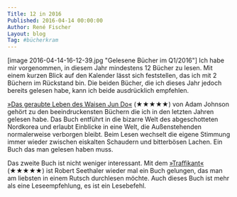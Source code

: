 ```yaml
---
Title: 12 in 2016
Published: 2016-04-14 00:00:00
Author: René Fischer
Layout: blog
Tag: #bücherkram
---
```

[image 2016-04-14-16-12-39.jpg "Gelesene Bücher im Q1/2016"]
Ich habe mir vorgenommen, in diesem Jahr mindestens 12 Bücher zu lesen. Mit einem kurzen Blick auf den Kalender lässt sich feststellen, das ich mit 2 Büchern im Rückstand bin. Die beiden Bücher, die ich dieses Jahr jedoch bereits gelesen habe, kann ich beide ausdrücklich empfehlen.

[»Das geraubte Leben des Waisen Jun Do«](http://www.buch.de/shop/home/verknuepfung/das_geraubte_leben_des_waisen_jun_do/adam_johnson/EAN9783518465226/ID37473612.html) (★★★★★) von Adam Johnson gehört zu den beeindruckensten Büchern die ich in den letzten Jahren gelesen habe. Das Buch entführt in die bizarre Welt des abgeschotteten Nordkorea und erlaubt Einblicke in eine Welt, die Außenstehenden normalerweise verborgen bleibt. Beim Lesen wechselt die eigene Stimmung immer wieder zwischen eiskalten Schaudern und bitterbösen Lachen. Ein Buch das man gelesen haben muss.

Das zweite Buch ist nicht weniger interessant. Mit dem [ »Traffikant«](http://www.buch.de/shop/home/artikeldetails/der_trafikant/robert_seethaler/EAN9783036959092/ID35359326.html) (★★★★★) ist Robert Seethaler wieder mal ein Buch gelungen, das man am liebsten in einem Rutsch durchlesen möchte. Auch dieses Buch ist mehr als eine Leseempfehlung, es ist ein Lesebefehl.
